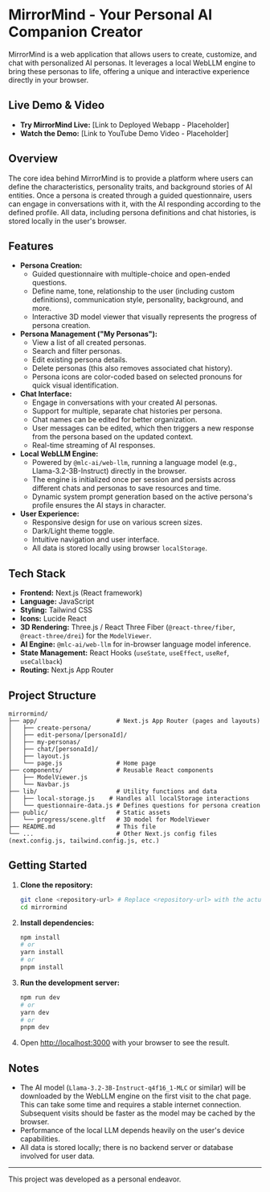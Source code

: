 # MirrorMind - Your Personal AI Companion Creator

MirrorMind is a web application that allows users to create, customize, and chat with personalized AI personas. It leverages a local WebLLM engine to bring these personas to life, offering a unique and interactive experience directly in your browser.

## Live Demo & Video

- **Try MirrorMind Live:** [Link to Deployed Webapp - Placeholder]
- **Watch the Demo:** [Link to YouTube Demo Video - Placeholder]

## Overview

The core idea behind MirrorMind is to provide a platform where users can define the characteristics, personality traits, and background stories of AI entities. Once a persona is created through a guided questionnaire, users can engage in conversations with it, with the AI responding according to the defined profile. All data, including persona definitions and chat histories, is stored locally in the user's browser.

## Features

- **Persona Creation:**
  - Guided questionnaire with multiple-choice and open-ended questions.
  - Define name, tone, relationship to the user (including custom definitions), communication style, personality, background, and more.
  - Interactive 3D model viewer that visually represents the progress of persona creation.
- **Persona Management ("My Personas"):**
  - View a list of all created personas.
  - Search and filter personas.
  - Edit existing persona details.
  - Delete personas (this also removes associated chat history).
  - Persona icons are color-coded based on selected pronouns for quick visual identification.
- **Chat Interface:**
  - Engage in conversations with your created AI personas.
  - Support for multiple, separate chat histories per persona.
  - Chat names can be edited for better organization.
  - User messages can be edited, which then triggers a new response from the persona based on the updated context.
  - Real-time streaming of AI responses.
- **Local WebLLM Engine:**
  - Powered by `@mlc-ai/web-llm`, running a language model (e.g., Llama-3.2-3B-Instruct) directly in the browser.
  - The engine is initialized once per session and persists across different chats and personas to save resources and time.
  - Dynamic system prompt generation based on the active persona's profile ensures the AI stays in character.
- **User Experience:**
  - Responsive design for use on various screen sizes.
  - Dark/Light theme toggle.
  - Intuitive navigation and user interface.
  - All data is stored locally using browser `localStorage`.

## Tech Stack

- **Frontend:** Next.js (React framework)
- **Language:** JavaScript
- **Styling:** Tailwind CSS
- **Icons:** Lucide React
- **3D Rendering:** Three.js / React Three Fiber (`@react-three/fiber`, `@react-three/drei`) for the `ModelViewer`.
- **AI Engine:** `@mlc-ai/web-llm` for in-browser language model inference.
- **State Management:** React Hooks (`useState`, `useEffect`, `useRef`, `useCallback`)
- **Routing:** Next.js App Router

## Project Structure

```
mirrormind/
├── app/                      # Next.js App Router (pages and layouts)
│   ├── create-persona/
│   ├── edit-persona/[personaId]/
│   ├── my-personas/
│   ├── chat/[personaId]/
│   ├── layout.js
│   └── page.js               # Home page
├── components/               # Reusable React components
│   ├── ModelViewer.js
│   └── Navbar.js
├── lib/                      # Utility functions and data
│   ├── local-storage.js    # Handles all localStorage interactions
│   └── questionnaire-data.js # Defines questions for persona creation
├── public/                   # Static assets
│   └── progress/scene.gltf   # 3D model for ModelViewer
├── README.md                 # This file
└── ...                       # Other Next.js config files (next.config.js, tailwind.config.js, etc.)
```

## Getting Started

1.  **Clone the repository:**
    ```bash
    git clone <repository-url> # Replace <repository-url> with the actual URL if available
    cd mirrormind
    ```
2.  **Install dependencies:**
    ```bash
    npm install
    # or
    yarn install
    # or
    pnpm install
    ```
3.  **Run the development server:**
    ```bash
    npm run dev
    # or
    yarn dev
    # or
    pnpm dev
    ```
4.  Open [http://localhost:3000](http://localhost:3000) with your browser to see the result.

## Notes

- The AI model (`Llama-3.2-3B-Instruct-q4f16_1-MLC` or similar) will be downloaded by the WebLLM engine on the first visit to the chat page. This can take some time and requires a stable internet connection. Subsequent visits should be faster as the model may be cached by the browser.
- Performance of the local LLM depends heavily on the user's device capabilities.
- All data is stored locally; there is no backend server or database involved for user data.

---

This project was developed as a personal endeavor.
